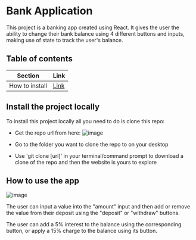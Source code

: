 # Bank Application

This project is a banking app created using React. It gives the user the ability to change their bank balance using 4 different buttons and inputs, making use of state to track the user's balance.


## Table of contents

Section | Link |
--- | --- |
How to install | [Link](https://github.com/Grattade07/bankApp/edit/main/README.md#install-the-project-locally)

## Install the project locally

To install this project locally all you need to do is clone this repo:

* Get the repo url from here:
![image](https://user-images.githubusercontent.com/107367099/213812668-e0b7653e-438b-46c5-a213-8e8b8b2f3e32.png)

* Go to the folder you want to clone the repo to on your desktop

* Use 'git clone [url]' in your terminal/command prompt to download a clone of the repo and then the website is yours to explore

## How to use the app
![image](https://user-images.githubusercontent.com/107367099/213813159-4b33d7e7-633c-4ab5-a2c7-c4759aa72856.png)

The user can input a value into the "amount" input and then add or remove the value from their deposit using the "deposit" or "withdraw" buttons.

The user can add a 5% interest to the balance using the corresponding button, or apply a 15% charge to the balance using its button.
